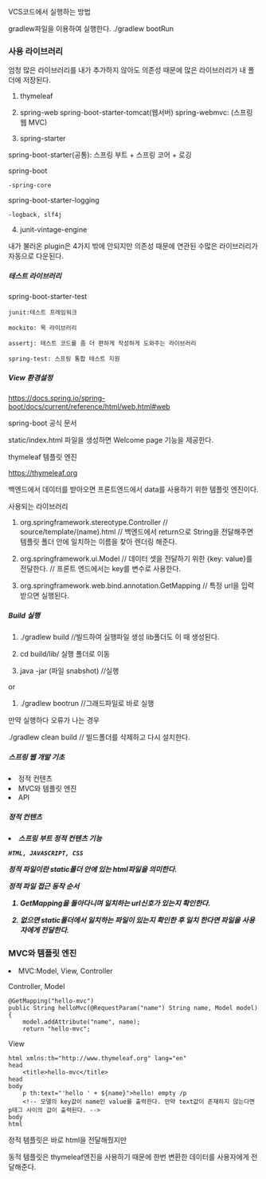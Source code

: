  VCS코드에서 실행하는 방법
 
 gradlew파일을 이용하여 실행한다.
 ./gradlew bootRun


<h3>사용 라이브러리</h3>

엄청 많은 라이브러리를 내가 추가하지 않아도 의존성 때문에 많은 라이브러리가 내 폴더에 저장된다.

1. thymeleaf

2. spring-web
spring-boot-starter-tomcat(웹서버)
spring-webmvc: (스프링 웹 MVC)

3. spring-starter

spring-boot-starter(공통): 스프링 부트 + 스프링 코어 + 로깅

spring-boot

    -spring-core

spring-boot-starter-logging

    -logback, slf4j


4. junit-vintage-engine

내가 불러온 plugin은 4가지 밖에 안되지만 의존성 때문에 연관된 수많은 라이브러리가 자동으로 다운된다.


<h5>테스트 라이브러리</h5>

spring-boot-starter-test

    junit:테스트 프레임워크

    mockito: 목 라이브러리

    assertj: 테스트 코드를 좀 더 편하게 작성하게 도와주는 라이브러리

    spring-test: 스프링 통합 테스트 지원


<h5>View 환경설정</h5>

<h7>https://docs.spring.io/spring-boot/docs/current/reference/html/web.html#web</h7>

spring-boot 공식 문서

static/index.html 파일을 생성하면 Welcome page 기능을 제공한다.

<h7>thymeleaf 템플릿 엔진</h7>

https://thymeleaf.org

백엔드에서 데이터를 받아오면 프론트엔드에서 data를 사용하기 위한 템플릿 엔진이다.

사용되는 라이브러리

1. org.springframework.stereotype.Controller
//  source/template/(name).html
// 백엔드에서 return으로 String을 전달해주면 템플릿 폴더 안에 일치하는 이름을 찾아 렌더링 해준다.

2. org.springframework.ui.Model
// 데이터 셋을 전달하기 위한 {key: value}를 전달한다.
// 프론트 엔드에서는 key를 변수로 사용한다. 

3. org.springframework.web.bind.annotation.GetMapping
// 특정 url을 입력받으면 실행된다.


<h5>Build 실행</h5>

1. ./gradlew build //빌드하여 실행파일 생성 lib폴더도 이 때 생성된다.

2. cd build/lib/ 실행 폴더로 이동

3. java -jar (파일 snabshot) //실행

or

1. ./gradlew bootrun //그래드파일로 바로 실행

만약 실행하다 오류가 나는 경우

./gradlew clean build // 빌드폴더를 삭제하고 다시 설치한다.


<h5>스프링 웹 개발 기초</h5>




<li>   정적 컨텐츠</li>

<li>   MVC와 템플릿 엔진</li>

<li>   API</li>


<h5>정적 컨텐츠<h5>


<li> 스프링 부트 정적 컨텐츠 기능</li>



    HTML, JAVASCRIPT, CSS

정적 파일이란 static폴더 안에 있는 html파일을 의미한다.

정적 파일 접근 동작 순서

1. GetMapping을 돌아다니며 일치하는 url신호가 있는지 확인한다.

2. 없으면 static폴더에서 일치하는 파일이 있는지 확인한 후 일치 한다면 파일을 사용자에게 전달한다.


<h3>MVC와 템플릿 엔진</h3>

<li>MVC:Model, View, Controller</li>

Controller, Model

    @GetMapping("hello-mvc")
    public String helloMvc(@RequestParam("name") String name, Model model) {
        model.addAttribute("name", name);
        return "hello-mvc";

 
View
 
    html xmlns:th="http://www.thymeleaf.org" lang="en"
    head
        <title>hello-mvc</title>
    head
    body
        p th:text="'hello ' + ${name}">hello! empty /p 
        <!-- 모델의 key값이 name인 value를 출력한다. 만약 text값이 존재하지 않는다면 p태그 사이의 값이 출력된다. -->
    body
    html

정적 템플릿은 바로 html을 전달해줬지만

동적 템플릿은 thymeleaf엔진을 사용하기 때문에 한번 변환한 데이터를 사용자에게 전달해준다.
